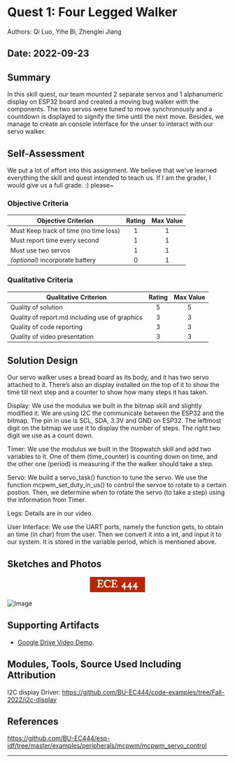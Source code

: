 # Quest 1: Four Legged Walker
Authors: Qi Luo, Yihe Bi, Zhenglei Jiang

Date: 2022-09-23
-----

## Summary

In this skill quest, our team mounted 2 separate servos and 1 alphanumeric display on ESP32 board and created a moving bug walker with the components. The two servos were tuned to move synchronously and a countdown is displayed to signify the time until the next move. Besides, we manage to create an console interface for the unser to interact with our servo walker.

## Self-Assessment
We put a lot of effort into this assignment. We believe that we've learned everything the skill and quest intended to teach us. If I am the grader, I would give us a full grade. :) please~

### Objective Criteria

| Objective Criterion | Rating | Max Value  | 
|---------------------------------------------|:-----------:|:---------:|
| Must Keep track of time (no time loss) | 1 |  1     | 
| Must report time every second | 1 |  1     | 
| Must use two servos | 1 |  1     | 
| *(optional)*  incorporate battery | 0 |  1     | 



### Qualitative Criteria

| Qualitative Criterion | Rating | Max Value  | 
|---------------------------------------------|:-----------:|:---------:|
| Quality of solution | 5 |  5     | 
| Quality of report.md including use of graphics | 3 |  3     | 
| Quality of code reporting | 3 |  3     | 
| Quality of video presentation | 3 |  3     | 


## Solution Design
Our servo walker uses a bread board as its body, and it has two servo attached to it. There’s also an display installed on the top of it to show the time till next step and a counter to show how many steps it has taken.

Display: We use the modulus we built in the bitmap skill and slightly modified it. We are using I2C the communicate between the ESP32 and the bitmap. The pin in use is SCL, SDA, 3.3V and GND on ESP32. The leftmost digit on the bitmap we use it to display the number of steps. The right two digit we use as a count down.

Timer: We use the modulus we built in the Stopwatch skill and add two variables to it. One of them (time_counter) is counting down on time, and the other one (period) is measuring if the the walker should take a step.

Servo: We build a servo_task() function to tune the servo. We use the function mcpwm_set_duty_in_us() to control the servoe to rotate to a certain postion. Then, we determine when to rotate the servo (to take a step) using the information from Timer.

Legs: Details are in our video.

User Interface: We use the UART ports, namely the function gets, to obtain an time (in char) from the user. Then we convert it into a int, and input it to our system. It is stored in the variable period, which is mentioned above.

## Sketches and Photos
<center><img src="./images/ece444.png" width="25%" /></center>  
<center> </center>

![Image](images/IMG_0423.PNG)


## Supporting Artifacts
- [Google Drive Video Demo](https://drive.google.com/file/d/1cUpGdLC1NAZQgrequCBTbGhFNz1tXkDn/view?usp=sharing).


## Modules, Tools, Source Used Including Attribution
I2C display Driver: https://github.com/BU-EC444/code-examples/tree/Fall-2022/i2c-display

## References
https://github.com/BU-EC444/esp-idf/tree/master/examples/peripherals/mcpwm/mcpwm_servo_control

-----